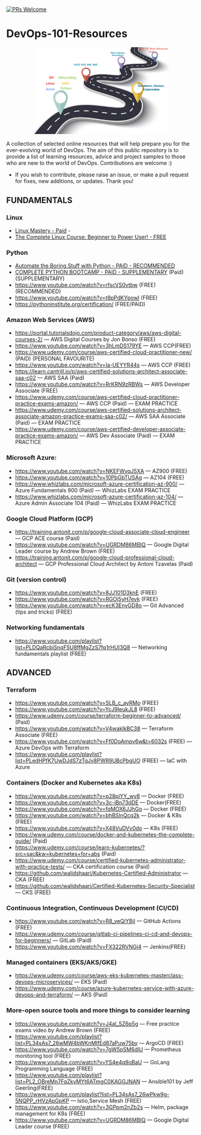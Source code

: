 [![PRs Welcome](https://img.shields.io/badge/PRs-welcome-brightgreen.svg?style=flat-square)](http://makeapullrequest.com)

# DevOps-101-Resources

<p align="center">
  <img width="360" src="roadmap.jpeg">
</p>

A collection of selected online resources that will help prepare you for the ever-evolving world of DevOps. The aim of this public repository is to provide a list of learning resources, advice and project samples to those who are new to the world of DevOps. Contributions are welcome :) 

- If you wish to contribute, please raise an issue, or make a pull request for fixes, new additions, or updates. Thank you!

## FUNDAMENTALS

### Linux

- [Linux Mastery - Paid](https://www.udemy.com/course/linux-mastery/) -
- [The Complete Linux Course: Beginner to Power User! - FREE](https://www.youtube.com/watch?v=wBp0Rb-ZJak)

### Python

- [Automate the Boring Stuff with Python - PAID - RECOMMENDED](https://www.udemy.com/course/automate/)
- [COMPLETE PYTHON BOOTCAMP - PAID - SUPPLEMENTARY](https://www.udemy.com/course/complete-python-bootcamp/) (Paid) (SUPPLEMENTARY)
- https://www.youtube.com/watch?v=rfscVS0vtbw (FREE) (RECOMMENDED)
- https://www.youtube.com/watch?v=t8pPdKYpowI (FREE)
- https://pythoninstitute.org/certification/ (FREE/PAID)

### Amazon Web Services (AWS)

- https://portal.tutorialsdojo.com/product-category/aws/aws-digital-courses-2/ — AWS Digital Courses by Jon Bonso (FREE)
- https://www.youtube.com/watch?v=3hLmDS179YE — AWS CCP(FREE)
- https://www.udemy.com/course/aws-certified-cloud-practitioner-new/ (PAID) (PERSONAL FAVOURITE)
- https://www.youtube.com/watch?v=Ia-UEYYR44s — AWS CCP (FREE)
- https://learn.cantrill.io/p/aws-certified-solutions-architect-associate-saa-c02 — AWS SAA (Paid)
- https://www.youtube.com/watch?v=RrKRN9zRBWs — AWS Developer Associate (FREE)
- https://www.udemy.com/course/aws-certified-cloud-practitioner-practice-exams-amazon/ — AWS CCP (Paid) — EXAM PRACTICE
- https://www.udemy.com/course/aws-certified-solutions-architect-associate-amazon-practice-exams-saa-c02/ — AWS SAA Associate (Paid) — EXAM PRACTICE
- https://www.udemy.com/course/aws-certified-developer-associate-practice-exams-amazon/ — AWS Dev Associate (Paid) — EXAM PRACTICE

### Microsoft Azure:
- https://www.youtube.com/watch?v=NKEFWyqJ5XA — AZ900 (FREE)
- https://www.youtube.com/watch?v=10PbGbTUSAg — AZ104 (FREE)
- https://www.whizlabs.com/microsoft-azure-certification-az-900/ — Azure Fundamentals 900 (Paid) — WhizLabs EXAM PRACTICE
- https://www.whizlabs.com/microsoft-azure-certification-az-104/ — Azure Admin Associate 104 (Paid) — WhizLabs EXAM PRACTICE

### Google Cloud Platform (GCP)

- https://training.antonit.com/p/google-cloud-associate-cloud-engineer — GCP ACE course (Paid)
- https://www.youtube.com/watch?v=UGRDM86MBIQ — Google Digital Leader course by Andrew Brown (FREE)
- https://training.antonit.com/p/google-cloud-professional-cloud-architect — GCP Professional Cloud Architect by Antoni Tzavelas (Paid)

### Git (version control)

- https://www.youtube.com/watch?v=8JJ101D3knE (FREE)
- https://www.youtube.com/watch?v=RGOj5yH7evk (FREE)
- https://www.youtube.com/watch?v=ecK3EnyGD8o — Git Advanced (tips and tricks) (FREE)

### Networking fundamentals

- https://www.youtube.com/playlist?list=PLDQaRcbiSnqF5U8ffMgZzS7fq1rHUI3Q8 — Networking fundamentals playlist (FREE)

## ADVANCED

### Terraform

- https://www.youtube.com/watch?v=SLB_c_ayRMo (FREE)
- https://www.youtube.com/watch?v=YcJ9IeukJL8 (FREE)
- https://www.udemy.com/course/terraform-beginner-to-advanced/ (Paid)
- https://www.youtube.com/watch?v=V4waklkBC38 — Terraform Associate (FREE)
- https://www.youtube.com/watch?v=Ff0DoAmpv6w&t=6032s (FREE) — Azure DevOps with Terraform
- https://www.youtube.com/playlist?list=PLedHPfK7UwDJdS7zTgJv8PWR9UBcPbgUO (FREE) — IaC with Azure

### Containers (Docker and Kubernetes aka K8s)

- https://www.youtube.com/watch?v=p28piYY_wv8 — Docker (FREE)
- https://www.youtube.com/watch?v=3c-iBn73dDE — Docker(FREE)
- https://www.youtube.com/watch?v=fqMOX6JJhGo — Docker (FREE)
- https://www.youtube.com/watch?v=bhBSlnQcq2k — Docker & K8s (FREE)
- https://www.youtube.com/watch?v=X48VuDVv0do — K8s (FREE)
- https://www.udemy.com/course/docker-and-kubernetes-the-complete-guide/ (Paid)
- https://www.udemy.com/course/learn-kubernetes/?src=sac&kw=kubernetes+for+abs (Paid)
- https://www.udemy.com/course/certified-kubernetes-administrator-with-practice-tests/ — CKA certification course (Paid)
- https://github.com/walidshaari/Kubernetes-Certified-Administrator — CKA (FREE)
- https://github.com/walidshaari/Certified-Kubernetes-Security-Specialist — CKS (FREE)

### Continuous Integration, Continuous Development (CI/CD)

- https://www.youtube.com/watch?v=R8_veQiYBjI — GitHub Actions (FREE)
- https://www.udemy.com/course/gitlab-ci-pipelines-ci-cd-and-devops-for-beginners/ — GitLab (Paid)
- https://www.youtube.com/watch?v=FX322RVNGj4 — Jenkins(FREE)

### Managed containers (EKS/AKS/GKE)

- https://www.udemy.com/course/aws-eks-kubernetes-masterclass-devops-microservices/ — EKS (Paid)
- https://www.udemy.com/course/azure-kubernetes-service-with-azure-devops-and-terraform/ — AKS (Paid)

### More-open source tools and more things to consider learning

- https://www.youtube.com/watch?v=J4al_SZ6p5g — Free practice exams video by Andrew Brown (FREE)
- https://www.youtube.com/playlist?list=PL34sAs7_26wMW4bWKnMIfEd87aPuw75by — ArgoCD (FREE)
- https://www.youtube.com/watch?v=7gW5pSM6dlU — Prometheus monitoring tool (FREE)
- https://www.youtube.com/watch?v=YS4e4q9oBaU — GoLang Programming Language (FREE)
- https://www.youtube.com/playlist?list=PL2_OBreMn7FqZkvMYt6ATmgC0KAGGJNAN — Ansible101 by Jeff Geerling(FREE)
- https://www.youtube.com/playlist?list=PL34sAs7_26wPkw9g-5NQPP_rHVzApGpKP — Istio,Service Mesh (FREE)
- https://www.youtube.com/watch?v=3GPpm2nZb2s — Helm, package management for K8s (FREE)
- https://www.youtube.com/watch?v=UGRDM86MBIQ — Google Digital Leader course (FREE)
